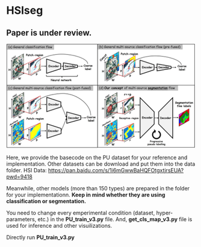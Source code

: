 # HSIseg

## Paper is under review. 

![Graphical_Abstract](https://github.com/zhouweilian1904/HSI_Segmentation/blob/main/graphical_abstract.jpg)

Here, we provide the basecode on the PU dataset for your reference and implementation. Other datasets can be download and put them into the data folder. 
HSI Data: https://pan.baidu.com/s/1i6mGwwBaHQFOtgxtjrsEUA?pwd=9418

Meanwhile, other models (more than 150 types) are prepared in the folder for your implementationn. **Keep in mind whether they are using classification or segmentation.**

You need to change every emperimental condition (dataset, hyper-parameters, etc.) in the **PU_train_v3.py** file. And, **get_cls_map_v3.py** file is used for inference and other visuilizations.  

Directly run **PU_train_v3.py**







